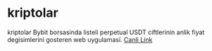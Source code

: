 # kriptolar
kriptolar
Bybit borsasinda listeli perpetual USDT ciftlerinin anlik fiyat degisimlerini gosteren web uygulamasi.
[Canli Link](https://harunfr.github.io/kriptolar)
